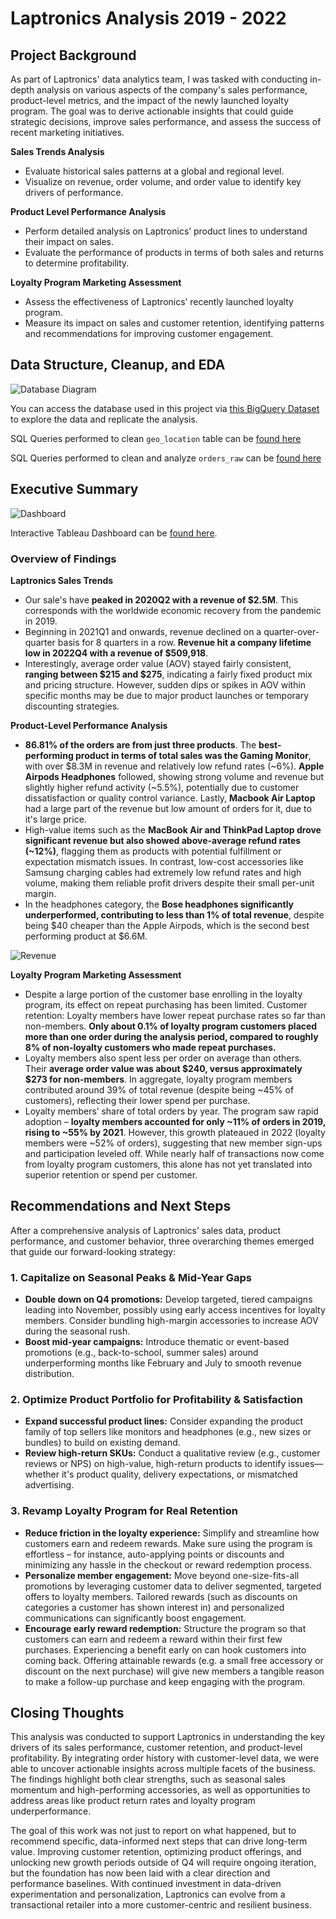 # Laptronics Analysis 2019 - 2022


## Project Background
As part of Laptronics' data analytics team, I was tasked with conducting in-depth analysis on various aspects of the company's sales performance, product-level metrics, and the impact of the newly launched loyalty program. The goal was to derive actionable insights that could guide strategic decisions, improve sales performance, and assess the success of recent marketing initiatives.

**Sales Trends Analysis**
- Evaluate historical sales patterns at a global and regional level.
- Visualize on revenue, order volume, and order value to identify key drivers of performance.

**Product Level Performance Analysis**
- Perform detailed analysis on Laptronics’ product lines to understand their impact on sales.
- Evaluate the performance of products in terms of both sales and returns to determine profitability.

**Loyalty Program Marketing Assessment**
- Assess the effectiveness of Laptronics’ recently launched loyalty program.
- Measure its impact on sales and customer retention, identifying patterns and recommendations for improving customer engagement.

## Data Structure, Cleanup, and EDA
![Database Diagram](https://github.com/johnathonpak/Laptronics-Analysis/blob/main/data/Laptronics%20Database%20Diagram.png)

You can access the database used in this project via [this BigQuery Dataset](https://console.cloud.google.com/bigquery?ws=!1m4!1m3!3m2!1sdata-analysis-projects-456521!2slaptronics_data) to explore the data and replicate the analysis.


SQL Queries performed to clean `geo_location` table can be [found here](code/geo_location_cleanup.sql)

SQL Queries performed to clean and analyze `orders_raw` can be [found here](code/orders_cleanup.sql)

## Executive Summary
![Dashboard](data/Summary.PNG)

Interactive Tableau Dashboard can be [found here](https://public.tableau.com/views/LaptronicsAnalysis/Dashboard1?:language=en-US&:sid=&:redirect=auth&:display_count=n&:origin=viz_share_link).
### Overview of Findings

**Laptronics Sales Trends**

- Our sale's have **peaked in 2020Q2 with a revenue of $2.5M**. This corresponds with the worldwide economic recovery from the pandemic in 2019.
- Beginning in 2021Q1 and onwards, revenue declined on a quarter-over-quarter basis for 8 quarters in a row. **Revenue hit a company lifetime low in 2022Q4 with a revenue of $509,918**.
- Interestingly, average order value (AOV) stayed fairly consistent, **ranging between $215 and $275**, indicating a fairly fixed product mix and pricing structure. However, sudden dips or spikes in AOV within specific months may be due to major product launches or temporary discounting strategies.

**Product-Level Performance Analysis**

- **86.81% of the orders are from just three products**. The **best-performing product in terms of total sales was the Gaming Monitor**, with over $8.3M in revenue and relatively low refund rates (~6%). **Apple Airpods Headphones** followed, showing strong volume and revenue but slightly higher refund activity (~5.5%), potentially due to customer dissatisfaction or quality control variance. Lastly, **Macbook Air Laptop** had a large part of the revenue but low amount of orders for it, due to it's large price. 
- High-value items such as the **MacBook Air and ThinkPad Laptop drove significant revenue but also showed above-average refund rates (~12%)**, flagging them as products with potential fulfillment or expectation mismatch issues. In contrast, low-cost accessories like Samsung charging cables had extremely low refund rates and high volume, making them reliable profit drivers despite their small per-unit margin.
- In the headphones category, the **Bose headphones significantly underperformed, contributing to less than 1% of total revenue**, despite being $40 cheaper than the Apple Airpods, which is the second best performing product at $6.6M.
  
![Revenue](data/RevenuebyProduct.PNG)

**Loyalty Program Marketing Assessment**

- Despite a large portion of the customer base enrolling in the loyalty program, its effect on repeat purchasing has been limited. Customer retention: Loyalty members have lower repeat purchase rates so far than non-members. **Only about 0.1% of loyalty program customers placed more than one order during the analysis period, compared to roughly 8% of non-loyalty customers who made repeat purchases.**
- Loyalty members also spent less per order on average than others. Their **average order value was about $240, versus approximately $273 for non-members**. In aggregate, loyalty program members contributed around 39% of total revenue (despite being ~45% of customers), reflecting their lower spend per purchase.
- Loyalty members’ share of total orders by year. The program saw rapid adoption – **loyalty members accounted for only ~11% of orders in 2019, rising to ~55% by 2021**. However, this growth plateaued in 2022 (loyalty members were ~52% of orders), suggesting that new member sign-ups and participation leveled off. While nearly half of transactions now come from loyalty program customers, this alone has not yet translated into superior retention or spend per customer.

## Recommendations and Next Steps
After a comprehensive analysis of Laptronics’ sales data, product performance, and customer behavior, three overarching themes emerged that guide our forward-looking strategy:

### 1. Capitalize on Seasonal Peaks & Mid-Year Gaps
- **Double down on Q4 promotions:** Develop targeted, tiered campaigns leading into November, possibly using early access incentives for loyalty members. Consider bundling high-margin accessories to increase AOV during the seasonal rush.
- **Boost mid-year campaigns:** Introduce thematic or event-based promotions (e.g., back-to-school, summer sales) around underperforming months like February and July to smooth revenue distribution.

### 2. Optimize Product Portfolio for Profitability & Satisfaction
- **Expand successful product lines:** Consider expanding the product family of top sellers like monitors and headphones (e.g., new sizes or bundles) to build on existing demand.
- **Review high-return SKUs:** Conduct a qualitative review (e.g., customer reviews or NPS) on high-value, high-return products to identify issues—whether it's product quality, delivery expectations, or mismatched advertising.

### 3. Revamp Loyalty Program for Real Retention
- **Reduce friction in the loyalty experience:** Simplify and streamline how customers earn and redeem rewards. Make sure using the program is effortless – for instance, auto-applying points or discounts and minimizing any hassle in the checkout or reward redemption process.
- **Personalize member engagement:** Move beyond one-size-fits-all promotions by leveraging customer data to deliver segmented, targeted offers to loyalty members. Tailored rewards (such as discounts on categories a customer has shown interest in) and personalized communications can significantly boost engagement.
- **Encourage early reward redemption:** Structure the program so that customers can earn and redeem a reward within their first few purchases. Experiencing a benefit early on can hook customers into coming back. Offering attainable rewards (e.g. a small free accessory or discount on the next purchase) will give new members a tangible reason to make a follow-up purchase and keep engaging with the program.

## Closing Thoughts
This analysis was conducted to support Laptronics in understanding the key drivers of its sales performance, customer retention, and product-level profitability. By integrating order history with customer-level data, we were able to uncover actionable insights across multiple facets of the business. The findings highlight both clear strengths, such as seasonal sales momentum and high-performing accessories, as well as opportunities to address areas like product return rates and loyalty program underperformance.

The goal of this work was not just to report on what happened, but to recommend specific, data-informed next steps that can drive long-term value. Improving customer retention, optimizing product offerings, and unlocking new growth periods outside of Q4 will require ongoing iteration, but the foundation has now been laid with a clear direction and performance baselines. With continued investment in data-driven experimentation and personalization, Laptronics can evolve from a transactional retailer into a more customer-centric and resilient business.

